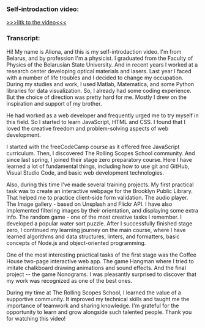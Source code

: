 ### Self-introdaction video:
[>>>litk to the video<<<](https://youtu.be/mFEZCV-XA80)

### Transcript:
Hi! My name is Aliona, and this is my self-introdaction video.  I'm from Belarus, and by profession I'm a physicist. I graduated from the Faculty of Physics of the Belarusian State University. And in recent years I worked at a research center developing optical materials and lasers. Last year I faced with a number of life troubles and I decided to change my occupation. During my studies and work, I used Matlab, Matematica,  and some Python libraries for data visualization. So, I already had some coding experience. But the choice of direction was pretty hard for me. Mostly I drew on the inspiration and support of my brother. 

He had worked as a web developer and frequently urged me to try myself in this field. So I started to learn JavaScript, HTML and CSS. I found that I loved the creative freedom and problem-solving aspects of web development.

﻿I started with the freeCodeCamp course as it offered free JavaScript curriculum. Then, I discovered The Rolling Scopes School community. And since last spring, I joined their stage zero preparatory course. Here I have learned a lot of fundamental things, including how to use git and GitHub, Visual Studio Code, and basic web development technologies. 

Also, during this time I've made several training projects. My first practical task was to create an interactive webpage for the Brooklyn Public Library. That helped me to practice client-side form validation. The audio player. The Image gallery - based on Unsplash and Flickr API. I have also implemented filtering images by their orientation, and displaying some extra info. The random game - one of the most creative tasks I remember. I developed a popular water sort puzzle. After I successfully finished stage zero, I continued my learning journey on the main course, where I have learned algorithms and data structures, linters, and formatters, basic concepts of Node.js and object-oriented programming. 

One of the most interesting practical tasks of the first stage was the Coffee House two-page interactive web app. The game Hangman where I tried to imitate chalkboard drawing animations and sound effects. And the final project -- the game Nonograms. I was pleasantly surprised to discover that my work was recognized as one of the best ones. 

During my time at The Rolling Scopes School, I learned the value of a supportive community. It improved my technical skills and taught me the importance of teamwork and sharing knowledge. I'm grateful for the opportunity to learn and grow alongside such talented people. Thank you for watching this video!
